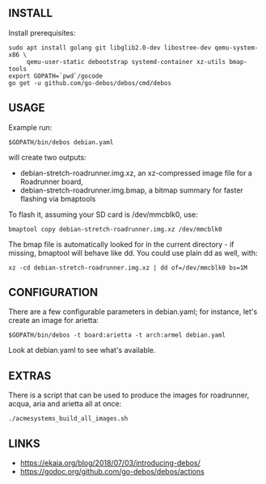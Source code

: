 INSTALL
-------

Install prerequisites:

```
sudo apt install golang git libglib2.0-dev libostree-dev qemu-system-x86 \
     qemu-user-static debootstrap systemd-container xz-utils bmap-tools
export GOPATH=`pwd`/gocode
go get -u github.com/go-debos/debos/cmd/debos
```

USAGE
-----

Example run:

```
$GOPATH/bin/debos debian.yaml
```

will create two outputs:

- debian-stretch-roadrunner.img.xz, an xz-compressed image file for a Roadrunner board,
- debian-stretch-roadrunner.img.bmap, a bitmap summary for faster flashing via bmaptools

To flash it, assuming your SD card is /dev/mmcblk0, use:

```
bmaptool copy debian-stretch-roadrunner.img.xz /dev/mmcblk0
```

The bmap file is automatically looked for in the current directory - if missing, bmaptool
will behave like dd. You could use plain dd as well, with:

```
xz -cd debian-stretch-roadrunner.img.xz | dd of=/dev/mmcblk0 bs=1M
```

CONFIGURATION
-------------

There are a few configurable parameters in debian.yaml; for instance, let's
create an image for arietta:

```
$GOPATH/bin/debos -t board:arietta -t arch:armel debian.yaml
```

Look at debian.yaml to see what's available.

EXTRAS
------

There is a script that can be used to produce the images for roadrunner, acqua, aria and arietta
all at once:

```
./acmesystems_build_all_images.sh
```


LINKS
-----

- https://ekaia.org/blog/2018/07/03/introducing-debos/
- https://godoc.org/github.com/go-debos/debos/actions
